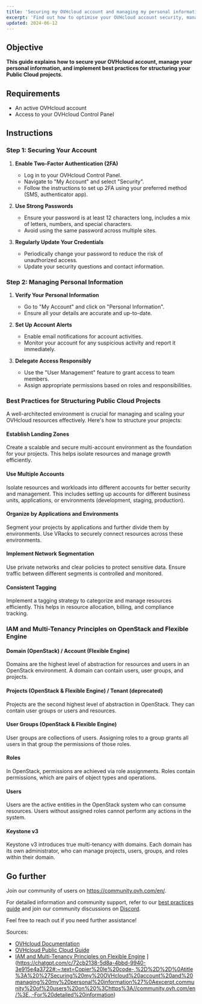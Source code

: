 ```yaml
---
title: 'Securing my OVHcloud account and managing my personal information'
excerpt: 'Find out how to optimise your OVHcloud account security, manage your personal information, and delegate access to your account'
updated: 2024-06-12
---
```


## Objective

**This guide explains how to secure your OVHcloud account, manage your personal information, and implement best practices for structuring your Public Cloud projects.**

## Requirements

- An active OVHcloud account
- Access to your OVHcloud Control Panel

## Instructions

### Step 1: Securing Your Account

1. **Enable Two-Factor Authentication (2FA)**
   - Log in to your OVHcloud Control Panel.
   - Navigate to "My Account" and select "Security".
   - Follow the instructions to set up 2FA using your preferred method (SMS, authenticator app).

2. **Use Strong Passwords**
   - Ensure your password is at least 12 characters long, includes a mix of letters, numbers, and special characters.
   - Avoid using the same password across multiple sites.

3. **Regularly Update Your Credentials**
   - Periodically change your password to reduce the risk of unauthorized access.
   - Update your security questions and contact information.

### Step 2: Managing Personal Information

1. **Verify Your Personal Information**
   - Go to "My Account" and click on "Personal Information".
   - Ensure all your details are accurate and up-to-date.

2. **Set Up Account Alerts**
   - Enable email notifications for account activities.
   - Monitor your account for any suspicious activity and report it immediately.

3. **Delegate Access Responsibly**
   - Use the "User Management" feature to grant access to team members.
   - Assign appropriate permissions based on roles and responsibilities.

### Best Practices for Structuring Public Cloud Projects

A well-architected environment is crucial for managing and scaling your OVHcloud resources effectively. Here's how to structure your projects:

#### Establish Landing Zones

Create a scalable and secure multi-account environment as the foundation for your projects. This helps isolate resources and manage growth efficiently.

#### Use Multiple Accounts

Isolate resources and workloads into different accounts for better security and management. This includes setting up accounts for different business units, applications, or environments (development, staging, production).

#### Organize by Applications and Environments

Segment your projects by applications and further divide them by environments. Use VRacks to securely connect resources across these environments.

#### Implement Network Segmentation

Use private networks and clear policies to protect sensitive data. Ensure traffic between different segments is controlled and monitored.

#### Consistent Tagging

Implement a tagging strategy to categorize and manage resources efficiently. This helps in resource allocation, billing, and compliance tracking.

### IAM and Multi-Tenancy Principles on OpenStack and Flexible Engine

#### Domain (OpenStack) / Account (Flexible Engine)

Domains are the highest level of abstraction for resources and users in an OpenStack environment. A domain can contain users, user groups, and projects.

#### Projects (OpenStack & Flexible Engine) / Tenant (deprecated)

Projects are the second highest level of abstraction in OpenStack. They can contain user groups or users and resources.

#### User Groups (OpenStack & Flexible Engine)

User groups are collections of users. Assigning roles to a group grants all users in that group the permissions of those roles.

#### Roles

In OpenStack, permissions are achieved via role assignments. Roles contain permissions, which are pairs of object types and operations.

#### Users

Users are the active entities in the OpenStack system who can consume resources. Users without assigned roles cannot perform any actions in the system.

#### Keystone v3

Keystone v3 introduces true multi-tenancy with domains. Each domain has its own administrator, who can manage projects, users, groups, and roles within their domain.

## Go further

Join our community of users on <https://community.ovh.com/en/>.

For detailed information and community support, refer to our [best practices guide](https://cloud.orange-business.com/en/best-practices-and-how-to/iam-multi-tenancy/) and join our community discussions on [Discord](https://discord.com/channels/850031577277792286/1222599406163853484).

Feel free to reach out if you need further assistance!

Sources:
- [OVHcloud Documentation](https://docs.ovh.com)
- [OVHcloud Public Cloud Guide](https://docs.ovh.com/gb/en/public-cloud/)
- [IAM and Multi-Tenancy Principles on Flexible Engine](https://cloud.orange-business.com/en/best-practices-and-how-to/iam-multi-tenancy/)
](https://chatgpt.com/c/72cb2138-5d8a-4bbd-9940-3e915e4a3722#:~:text=Copier%20le%20code-,%2D%2D%2D%0Atitle%3A%20%27Securing%20my%20OVHcloud%20account%20and%20managing%20my%20personal%20information%27%0Aexcerpt,community%20of%20users%20on%20%3Chttps%3A//community.ovh.com/en/%3E.,-For%20detailed%20information)
